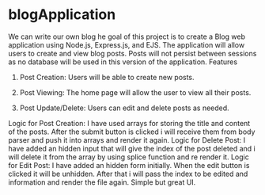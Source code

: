 # blogApplication
We can write our own blog
he goal of this project is to create a Blog web application using Node.js, Express.js, and EJS. The application will allow users to create and view blog posts. Posts will not persist between sessions as no database will be used in this version of the application. 
Features
1. Post Creation: Users will be able to create new posts.

2. Post Viewing: The home page will allow the user to view all their posts.

3. Post Update/Delete: Users can edit and delete posts as needed.

Logic for Post Creation: I have used arrays for storing the title and content of the posts.  After the submit button is clicked i will receive them from body parser and push it into arrays and render it again.
Logic for Delete Post:  I have added an hidden input that will give the index of the post deleted and i will delete it from the array by using splice function and re render it.
Logic for Edit Post: I have added an hidden form initially.  When the edit button is clicked it will be unhidden.  After that i will pass the index to be edited and information and render the file again.
Simple but great UI.
